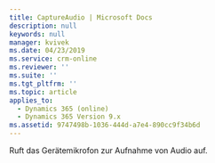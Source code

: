 ```yaml
---
title: CaptureAudio | Microsoft Docs
description: null
keywords: null
manager: kvivek
ms.date: 04/23/2019
ms.service: crm-online
ms.reviewer: ''
ms.suite: ''
ms.tgt_pltfrm: ''
ms.topic: article
applies_to:
  - Dynamics 365 (online)
  - Dynamics 365 Version 9.x
ms.assetid: 9747498b-1036-444d-a7e4-890cc9f34b6d
---
```

Ruft das Gerätemikrofon zur Aufnahme von Audio auf.
